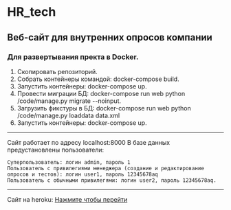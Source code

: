 # HR_tech
Веб-сайт для внутренних опросов компании
---
### Для развертывания пректа в Docker.

1. Скопировать репозиторий.
2. Собрать контейнеры командой: docker-compose build.
3. Запустить контейнеры: docker-compose up.
4. Провести миграции БД: docker-compose run web python /code/manage.py migrate --noinput.
5. Загрузить фикстуры в БД: docker-compose run web python /code/manage.py loaddata data.xml
6. Запустить контейнеры: docker-compose up.
***
Сайт работает по адресу localhost:8000
В базе данных предустановлены пользователи: 
    
    Суперпользователь: логин admin, пароль 1  
    Пользователь с привилегиями менеджера (создание и редактирование опросов и тестов): логин user1, пароль 12345678aq
    Пользователь с обычными привилегями: логин user2, пароль 12345678aq. 
***

Сайт на heroku: [Нажмите чтобы перейти](https://intense-waters-15921.herokuapp.com/)